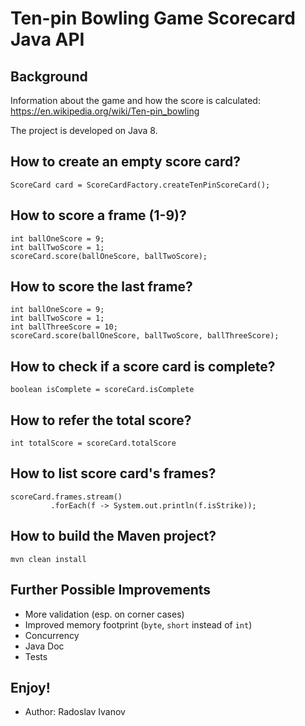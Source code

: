 # Ten-pin Bowling Game Scorecard Java API

## Background
Information about the game and how the score is calculated:
https://en.wikipedia.org/wiki/Ten-pin_bowling

The project is developed on Java 8.

## How to create an empty score card?
```
ScoreCard card = ScoreCardFactory.createTenPinScoreCard();
```

## How to score a frame (1-9)?
```
int ballOneScore = 9; 
int ballTwoScore = 1; 
scoreCard.score(ballOneScore, ballTwoScore);
```

## How to score the last frame?
```
int ballOneScore = 9; 
int ballTwoScore = 1; 
int ballThreeScore = 10;
scoreCard.score(ballOneScore, ballTwoScore, ballThreeScore);
```

## How to check if a score card is complete?
```
boolean isComplete = scoreCard.isComplete
```

## How to refer the total score?
```
int totalScore = scoreCard.totalScore
```

## How to list score card's frames?
```
scoreCard.frames.stream()
         .forEach(f -> System.out.println(f.isStrike));
```

## How to build the Maven project?
```
mvn clean install
```

## Further Possible Improvements
- More validation (esp. on corner cases)
- Improved memory footprint (`byte`, `short` instead of `int`)
- Concurrency
- Java Doc
- Tests

## Enjoy!
- Author: Radoslav Ivanov